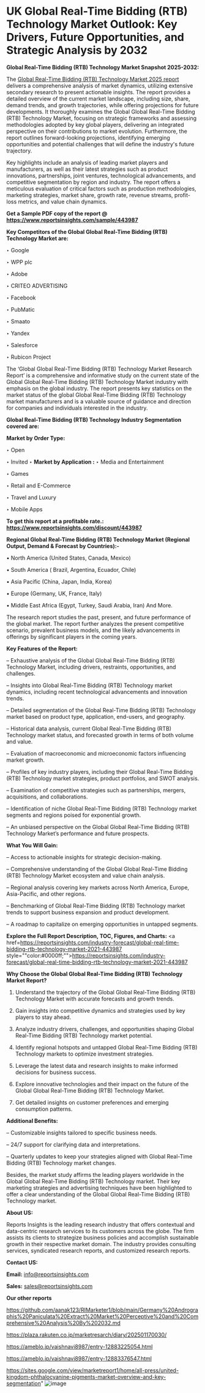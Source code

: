 # UK Global Real-Time Bidding (RTB) Technology Market Outlook: Key Drivers, Future Opportunities, and Strategic Analysis by 2032

<strong>Global Real-Time Bidding (RTB) Technology Market Snapshot 2025-2032:</strong>

The <a href=https://www.reportsinsights.com/sample/443987>Global Real-Time Bidding (RTB) Technology Market 2025 report</a> delivers a comprehensive analysis of market dynamics, utilizing extensive secondary research to present actionable insights. The report provides a detailed overview of the current market landscape, including size, share, demand trends, and growth trajectories, while offering projections for future developments. It thoroughly examines the Global Global Real-Time Bidding (RTB) Technology Market, focusing on strategic frameworks and assessing methodologies adopted by key global players, delivering an integrated perspective on their contributions to market evolution. Furthermore, the report outlines forward-looking projections, identifying emerging opportunities and potential challenges that will define the industry's future trajectory.

Key highlights include an analysis of leading market players and manufacturers, as well as their latest strategies such as product innovations, partnerships, joint ventures, technological advancements, and competitive segmentation by region and industry. The report offers a meticulous evaluation of critical factors such as production methodologies, marketing strategies, market share, growth rate, revenue streams, profit-loss metrics, and value chain dynamics.

<strong>Get a Sample PDF copy of the report @ <a href=https://www.reportsinsights.com/sample/443987 style=color:#0000ff;>https://www.reportsinsights.com/sample/443987</a></strong>

<strong>Key Competitors of the Global Global Real-Time Bidding (RTB) Technology Market are:</strong>

‣ Google

‣ WPP plc

‣ Adobe

‣ CRITEO ADVERTISING

‣ Facebook

‣ PubMatic

‣ Smaato

‣ Yandex

‣ Salesforce

‣ Rubicon Project

The ‘Global Global Real-Time Bidding (RTB) Technology Market Research Report’ is a comprehensive and informative study on the current state of the Global Global Real-Time Bidding (RTB) Technology Market industry with emphasis on the global industry. The report presents key statistics on the market status of the global Global Real-Time Bidding (RTB) Technology market manufacturers and is a valuable source of guidance and direction for companies and individuals interested in the industry.

<strong>Global Real-Time Bidding (RTB) Technology Industry Segmentation covered are:</strong>

<strong>Market by Order Type: </strong>

‣ Open

‣ Invited
‣ 
<strong>Market by Application :</strong>
‣ Media and Entertainment

‣ Games

‣ Retail and E-Commerce

‣ Travel and Luxury

‣ Mobile Apps

<strong>To get this report at a profitable rate.: <a href=https://www.reportsinsights.com/discount/443987 style=color:#0000ff;>https://www.reportsinsights.com/discount/443987</a></strong>

<strong>Regional Global Real-Time Bidding (RTB) Technology Market (Regional Output, Demand &amp; Forecast by Countries):-</strong>

• North America (United States, Canada, Mexico)

• South America ( Brazil, Argentina, Ecuador, Chile)

• Asia Pacific (China, Japan, India, Korea)

• Europe (Germany, UK, France, Italy)

• Middle East Africa (Egypt, Turkey, Saudi Arabia, Iran) And More.

The research report studies the past, present, and future performance of the global market. The report further analyzes the present competitive scenario, prevalent business models, and the likely advancements in offerings by significant players in the coming years.

<strong>Key Features of the Report:</strong>

– Exhaustive analysis of the Global Global Real-Time Bidding (RTB) Technology Market, including drivers, restraints, opportunities, and challenges.

– Insights into Global Real-Time Bidding (RTB) Technology market dynamics, including recent technological advancements and innovation trends.

– Detailed segmentation of the Global Real-Time Bidding (RTB) Technology market based on product type, application, end-users, and geography.

– Historical data analysis, current Global Real-Time Bidding (RTB) Technology market status, and forecasted growth in terms of both volume and value.

– Evaluation of macroeconomic and microeconomic factors influencing market growth.

– Profiles of key industry players, including their Global Real-Time Bidding (RTB) Technology market strategies, product portfolios, and SWOT analysis.

– Examination of competitive strategies such as partnerships, mergers, acquisitions, and collaborations.

– Identification of niche Global Real-Time Bidding (RTB) Technology market segments and regions poised for exponential growth.

– An unbiased perspective on the Global Global Real-Time Bidding (RTB) Technology Market’s performance and future prospects.

<strong>What You Will Gain:</strong>

– Access to actionable insights for strategic decision-making.

– Comprehensive understanding of the Global Global Real-Time Bidding (RTB) Technology Market ecosystem and value chain analysis.

– Regional analysis covering key markets across North America, Europe, Asia-Pacific, and other regions.

– Benchmarking of Global Real-Time Bidding (RTB) Technology market trends to support business expansion and product development.

– A roadmap to capitalize on emerging opportunities in untapped segments.

<strong>Explore the Full Report Description, TOC, Figures, and Charts:</strong>
<a href=https://reportsinsights.com/industry-forecast/global-real-time-bidding-rtb-technology-market-2021-443987 style=""color:#0000ff;"">https://reportsinsights.com/industry-forecast/global-real-time-bidding-rtb-technology-market-2021-443987</a>

<strong>Why Choose the Global Global Real-Time Bidding (RTB) Technology Market Report?</strong>

1. Understand the trajectory of the Global Global Real-Time Bidding (RTB) Technology Market with accurate forecasts and growth trends.

2. Gain insights into competitive dynamics and strategies used by key players to stay ahead.

3. Analyze industry drivers, challenges, and opportunities shaping Global Real-Time Bidding (RTB) Technology market potential.

4. Identify regional hotspots and untapped Global Real-Time Bidding (RTB) Technology markets to optimize investment strategies.

5. Leverage the latest data and research insights to make informed decisions for business success.

6. Explore innovative technologies and their impact on the future of the Global Global Real-Time Bidding (RTB) Technology Market.

7. Get detailed insights on customer preferences and emerging consumption patterns.

<strong>Additional Benefits:</strong>

– Customizable insights tailored to specific business needs.

– 24/7 support for clarifying data and interpretations.

– Quarterly updates to keep your strategies aligned with Global Real-Time Bidding (RTB) Technology market changes.

Besides, the market study affirms the leading players worldwide in the Global Global Real-Time Bidding (RTB) Technology market. Their key marketing strategies and advertising techniques have been highlighted to offer a clear understanding of the Global Global Real-Time Bidding (RTB) Technology market.

<strong><strong>About US</strong>:</strong>

Reports Insights is the leading research industry that offers contextual and data-centric research services to its customers across the globe. The firm assists its clients to strategize business policies and accomplish sustainable growth in their respective market domain. The industry provides consulting services, syndicated research reports, and customized research reports.

<strong>Contact US:</strong>

<p class=><b>Email:</b> <a href=mailto:info@reportsinsights.com>info@reportsinsights.com</a></p>
<p class=><b>Sales:</b> <a href=mailto:sales@reportsinsights.com>sales@reportsinsights.com</a></p>

<strong>Our other reports</strong>

<a href=https://github.com/aanak123/RIMarketer1/blob/main/Germany%20Andrographis%20Paniculata%20Extract%20Market%20Perceptive%20and%20Comprehensive%20Analysis%20By%202032.md>https://github.com/aanak123/RIMarketer1/blob/main/Germany%20Andrographis%20Paniculata%20Extract%20Market%20Perceptive%20and%20Comprehensive%20Analysis%20By%202032.md</a>

<a href=https://plaza.rakuten.co.jp/marketresarch/diary/202501170030/>https://plaza.rakuten.co.jp/marketresarch/diary/202501170030/</a>

<a href=https://ameblo.jp/vaishnavi8987/entry-12883225054.html>https://ameblo.jp/vaishnavi8987/entry-12883225054.html</a>

<a href=https://ameblo.jp/vaishnavi8987/entry-12883376547.html>https://ameblo.jp/vaishnavi8987/entry-12883376547.html</a>

<a href=https://sites.google.com/view/marketreport1/home/all-press/united-kingdom-phthalocyanine-pigments-market-overview-and-key-segmentation>https://sites.google.com/view/marketreport1/home/all-press/united-kingdom-phthalocyanine-pigments-market-overview-and-key-segmentation</a>"
![image](https://github.com/user-attachments/assets/e470c818-be9f-4b12-bf74-a826f536002d)

